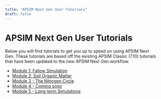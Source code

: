```yaml
---
title: "APSIM Next Gen User Tutorials"
draft: false
---
```


# APSIM Next Gen User Tutorials

Below you will find tutorials to get you up to speed on using APSIM Next Gen.
These tutorials are based off the existing APSIM Classic (7.10) tutorials that have been updated
to the new APSIM Next Gen workflow.

* [Module 1: Fallow Simulation](/user_tutorials/module1/moduleonetutorial)
* [Module 2: Soil Organic Matter](/user_tutorials/module2/moduletwotutorial)
* [Module 3 - The Nitrogen Cycle](/User_tutorials/module3/modulethreetutorial)
* [Module 4 - Coming soon](/User_tutorials/module4)
* [Module 5 - Long-term Simulations](/User_tutorials/moduleFive/moduleFiveTutorial)